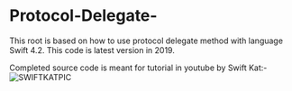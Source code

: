 # Protocol-Delegate-

This root is based on how to use protocol delegate method with language Swift 4.2. This code is latest version in 2019. 

Completed source code is meant for tutorial in youtube by Swift Kat:-
![SWIFTKATPIC](https://user-images.githubusercontent.com/37884888/61125123-94e49900-a4c6-11e9-97de-a065fd534de7.jpg)
